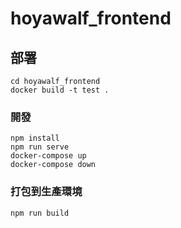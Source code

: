 # hoyawalf_frontend

## 部署
```
cd hoyawalf_frontend
docker build -t test .
```

### 開發
```
npm install
npm run serve
docker-compose up
docker-compose down
```

### 打包到生產環境
```
npm run build
```

